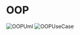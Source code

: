 # OOP
![OOPUml](https://user-images.githubusercontent.com/92860420/226703566-538202bc-73d5-49ab-85c5-2cf1dc146f9b.PNG)
![OOPUseCase](https://user-images.githubusercontent.com/92860420/226703598-b44c5884-015b-442d-a931-b8105ee493ae.PNG)
